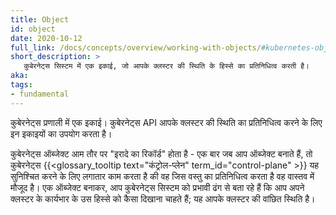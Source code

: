 ```yaml
---
title: Object
id: object
date: 2020-10-12
full_link: /docs/concepts/overview/working-with-objects/#kubernetes-objects
short_description: >
   कुबेरनेट्स सिस्टम में एक इकाई, जो आपके क्लस्टर की स्थिति के हिस्से का प्रतिनिधित्व करती है।
aka: 
tags:
- fundamental
---
```

कुबेरनेट्स प्रणाली में एक इकाई। कुबेरनेट्स API आपके क्लस्टर की स्थिति का प्रतिनिधित्व करने के लिए इन इकाइयों का उपयोग करता है।

<!--more-->
कुबेरनेट्स ऑब्जेक्ट आम तौर पर "इरादे का रिकॉर्ड" होता है - एक बार जब आप ऑब्जेक्ट बनाते हैं, तो कुबेरनेट्स {{<glossary_tooltip text="कंट्रोल-प्लेन" term_id="control-plane" >}} यह सुनिश्चित करने के लिए लगातार काम करता है की वह जिस वस्तु का प्रतिनिधित्व करता है वह वास्तव में मौजूद है।
एक ऑब्जेक्ट बनाकर, आप कुबेरनेट्स सिस्टम को प्रभावी ढंग से बता रहे हैं कि आप अपने क्लस्टर के कार्यभार के उस हिस्से को कैसा दिखाना चाहते हैं; यह आपके क्लस्टर की वांछित स्थिति है।